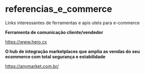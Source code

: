 # referencias_e_commerce
Links interessantes de ferramentas e apis uteis para e-commerce


<b>Ferramenta de comunicação cliente/vendedor</b>

https://www.hero.cx

<b>O hub de integração marketplaces que amplia as vendas do seu ecommerce com total segurança e estabilidade</b>

https://anymarket.com.br/
